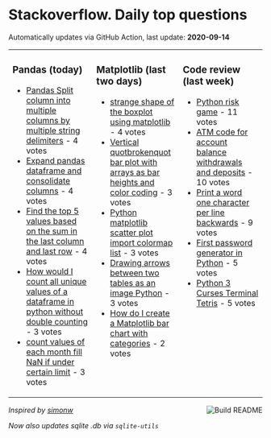 # Stackoverflow. Daily top questions 

Automatically updates via GitHub Action, last update: **<!-- date starts -->2020-09-14<!-- date ends -->**


<table><tr><td valign="top" width="33%">

### Pandas (today)
<!-- pandas starts -->
* [Pandas Split column into multiple columns by multiple string delimiters](https://stackoverflow.com/questions/63879459/pandas-split-column-into-multiple-columns-by-multiple-string-delimiters) - 4 votes
* [Expand pandas dataframe and consolidate columns](https://stackoverflow.com/questions/63877488/expand-pandas-dataframe-and-consolidate-columns) - 4 votes
* [Find the top 5 values based on the sum in the last column and last row](https://stackoverflow.com/questions/63885941/find-the-top-5-values-based-on-the-sum-in-the-last-column-and-last-row) - 4 votes
* [How would I count all unique values of a dataframe in python without double counting](https://stackoverflow.com/questions/63886534/how-would-i-count-all-unique-values-of-a-dataframe-in-python-without-double-coun) - 3 votes
* [count values of each month fill NaN if under certain limit](https://stackoverflow.com/questions/63881236/count-values-of-each-month-fill-nan-if-under-certain-limit) - 3 votes
<!-- pandas ends -->
</td><td valign="top" width="34%">


### Matplotlib (last two days)
<!-- matplotlib starts -->
* [strange shape of the boxplot using matplotlib](https://stackoverflow.com/questions/63868799/strange-shape-of-the-boxplot-using-matplotlib) - 4 votes
* [Vertical quotbrokenquot bar plot with arrays as bar heights and color coding](https://stackoverflow.com/questions/63859980/vertical-broken-bar-plot-with-arrays-as-bar-heights-and-color-coding) - 3 votes
* [Python matplotlib scatter plot import colormap list](https://stackoverflow.com/questions/63856622/python-matplotlib-scatter-plot-import-colormap-list) - 3 votes
* [Drawing arrows between two tables as an image Python](https://stackoverflow.com/questions/63866035/drawing-arrows-between-two-tables-as-an-image-python) - 3 votes
* [How do I create a Matplotlib bar chart with categories](https://stackoverflow.com/questions/63886711/how-do-i-create-a-matplotlib-bar-chart-with-categories) - 2 votes
<!-- matplotlib ends -->
</td><td valign="top" width="34%">


### Сode review (last week)
<!-- python starts -->
* [Python risk game](https://codereview.stackexchange.com/questions/249260/python-risk-game) - 11 votes
* [ATM code for account balance withdrawals and deposits](https://codereview.stackexchange.com/questions/249138/atm-code-for-account-balance-withdrawals-and-deposits) - 10 votes
* [Print a word one character per line backwards](https://codereview.stackexchange.com/questions/249015/print-a-word-one-character-per-line-backwards) - 9 votes
* [First password generator in Python](https://codereview.stackexchange.com/questions/249174/first-password-generator-in-python) - 5 votes
* [Python 3 Curses Terminal Tetris](https://codereview.stackexchange.com/questions/249326/python-3-curses-terminal-tetris) - 5 votes
<!-- python ends -->
</td></tr></table>

<a href="https://github.com/hp0404/hp0404/actions"><img src="https://github.com/hp0404/hp0404/workflows/Build%20README/badge.svg" align="right" alt="Build README"></a> <p>*Inspired by  [simonw](https://github.com/simonw/simonw)*</p> <p> *Now also updates sqlite .db via `sqlite-utils`* </p>
